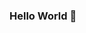 ### Hello World 👋

<!--
**pjra99/pjra99** is a ✨ _special_ ✨ repository because its `README.md` (this file) appears on your GitHub profile.

Here are some ideas to get you started:
Hello World! 
- 🔭 I’m currently working on Web Development
- 🌱 I’m currently learning Node.js
- 👯 I’m looking to collaborate on Front-end projects
- 🤔 I’m looking for an Internship in Frontend Web Dev
- 💬 Ask me about ...
- 📫 How to reach me: pranjalbhs@gmail.com
- 😄 Pronouns: ...
- ⚡ Fun fact: I can play guitar as good as I can code :)
-->
